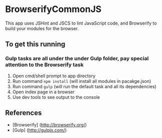 # BrowserifyCommonJS
This app uses JSHint and JSCS to lint JavaScript code, and Browserify to build your modules for the browser.

## To get this running
### Gulp tasks are all under the under Gulp folder, pay special attention to the Browserify task
1. Open cmd/shell prompt to app directory
2. Run command ```npm install``` (will install all modules in pacakge.json)
3. Run command ```gulp``` (will run the default task and all its dependencies)
4. Open index page in a browser
5. Use dev tools to see output to the console


## References
* [Browserify] (http://browserify.org/)
* [Gulp] (http://gulpjs.com/)
